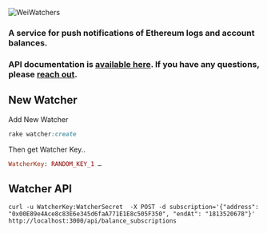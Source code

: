 ![WeiWatchers](https://s3.amazonaws.com/smartcontract/off-app/Wei-Watchers-sm.jpg)


### A service for push notifications of Ethereum logs and account balances.

### API documentation is [available here](https://weiwatchers-docs.smartcontract.com). If you have any questions, please [reach out](mailto:support@smartcontract.com).

## New Watcher

Add New Watcher

```ruby
rake watcher:create
```

Then get Watcher Key..

```ruby
WatcherKey: RANDOM_KEY_1 …
```

## Watcher API

```shell
curl -u WatcherKey:WatcherSecret  -X POST -d subscription='{"address": "0x00E89e4Ace8c83E6e345d6faA771E1E8c505F350", "endAt": "1813520678"}' http://localhost:3000/api/balance_subscriptions
```